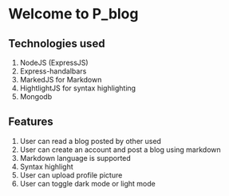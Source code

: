 
# Welcome to P_blog
## Technologies used
1. NodeJS (ExpressJS)
2. Express-handalbars 
3. MarkedJS for Markdown
5. HightlightJS for syntax highlighting
4. Mongodb 

## Features
1. User can read a blog posted by other used
2. User can create an account and post a blog using markdown
3. Markdown language is supported
4. Syntax highlight
5. User can upload profile picture
6. User can toggle dark mode or light mode
